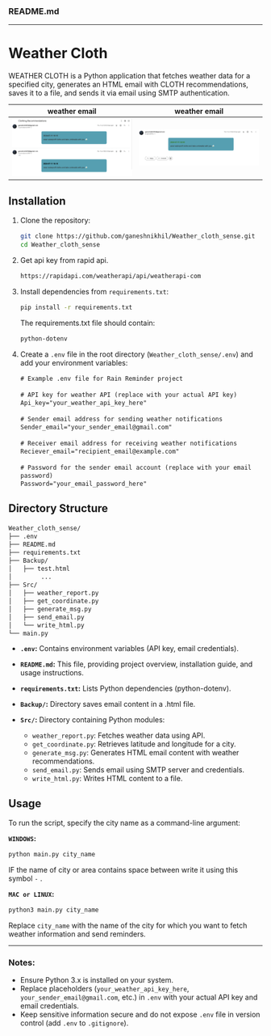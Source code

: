 

### README.md

---

# Weather Cloth

WEATHER CLOTH is a Python application that fetches weather data for a specified city, generates an HTML email with CLOTH recommendations, saves it to a file, and sends it via email using SMTP authentication.

weather email  | weather email|
|--------------|-------------|
<img src="sample/1.png" width = "400"/>| <img src="sample/2.png" width="400"/> |

## Installation

1. Clone the repository:
   ```bash
   git clone https://github.com/ganeshnikhil/Weather_cloth_sense.git
   cd Weather_cloth_sense
   ```
2. Get api key from rapid api.
   ```bash 
   https://rapidapi.com/weatherapi/api/weatherapi-com
   ```

3. Install dependencies from `requirements.txt`:
   ```bash
   pip install -r requirements.txt
   ```
   
   The requirements.txt file should contain:
   ```bash
   python-dotenv
   ```


4. Create a `.env` file in the root directory (`Weather_cloth_sense/.env`) and add your environment variables:
   ```plaintext
   # Example .env file for Rain Reminder project

   # API key for weather API (replace with your actual API key)
   Api_key="your_weather_api_key_here"

   # Sender email address for sending weather notifications
   Sender_email="your_sender_email@gmail.com"

   # Receiver email address for receiving weather notifications
   Reciever_email="recipient_email@example.com"

   # Password for the sender email account (replace with your email password)
   Password="your_email_password_here"
   ```

## Directory Structure

```
Weather_cloth_sense/
├── .env
├── README.md
├── requirements.txt
├── Backup/
│   ├── test.html
│        ...
├── Src/
│   ├── weather_report.py
│   ├── get_coordinate.py
│   ├── generate_msg.py
│   ├── send_email.py
│   └── write_html.py
└── main.py
```

- **`.env`:** Contains environment variables (API key, email credentials).
- **`README.md`:** This file, providing project overview, installation guide, and usage instructions.
- **`requirements.txt`:** Lists Python dependencies (python-dotenv).

- **`Backup/`:** Directory saves email content in a .html file.

- **`Src/`:** Directory containing Python modules:
  - `weather_report.py`: Fetches weather data using API.
  - `get_coordinate.py`: Retrieves latitude and longitude for a city.
  - `generate_msg.py`: Generates HTML email content with weather recommendations.
  - `send_email.py`: Sends email using SMTP server and credentials.
  - `write_html.py`: Writes HTML content to a file.

## Usage

To run the script, specify the city name as a command-line argument:

**`WINDOWS`:**
```bash
python main.py city_name
```
IF the name of city or area contains space between write it using this symbol `-` .

**`MAC or LINUX`:**
```bash
python3 main.py city_name
```

Replace `city_name` with the name of the city for which you want to fetch weather information and send reminders.

---

### Notes:

- Ensure Python 3.x is installed on your system.
- Replace placeholders (`your_weather_api_key_here`, `your_sender_email@gmail.com`, etc.) in `.env` with your actual API key and email credentials.
- Keep sensitive information secure and do not expose `.env` file in version control (add `.env` to `.gitignore`).
